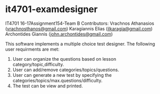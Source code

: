 # it4701-examdesigner
IT4701 16-17Assignment154-Team B
Contributors: 
Vrachnos Athanasios (vrachnosthanos@gmail.com)
Karagiannis Elias (ilkaragia@gmail.com)
Archontides Giannis (john.archontides@gmail.com)


This software implements a multiple choice test designer. The following user requirments are met:

1. User can organize the questions based on lesson category/topic,difficulty.
2. User can add/remove categories/topics/questions.
3. User can generate a new test by specifying the categories/topics/max.questions/difficulty.
4. The test can be view and printed.
